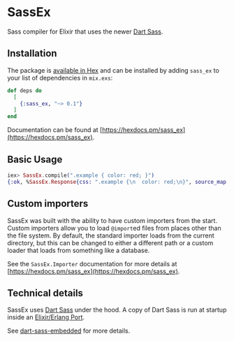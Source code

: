 # SassEx

Sass compiler for Elixir that uses the newer [Dart Sass](https://sass-lang.com/dart-sass).

## Installation

The package is [available in Hex](https://hex.pm/packages/sass_ex) and can be installed
by adding `sass_ex` to your list of dependencies in `mix.exs`:

```elixir
def deps do
  [
    {:sass_ex, "~> 0.1"}
  ]
end
```

Documentation can be found at [https://hexdocs.pm/sass_ex](https://hexdocs.pm/sass_ex).


## Basic Usage

```elixir
iex> SassEx.compile(".example { color: red; }")
{:ok, %SassEx.Response{css: ".example {\n  color: red;\n}", source_map: ""}}
```

## Custom importers

SassEx was built with the ability to have custom importers from the start.  Custom importers
allow you to load `@import`ed files from places other than the file system.  By default, the
standard importer loads from the current directory, but this can be changed to either a different
path or a custom loader that loads from something like a database.

See the `SassEx.Importer` documentation for more details at
[https://hexdocs.pm/sass_ex](https://hexdocs.pm/sass_ex).

## Technical details

SassEx uses [Dart Sass](https://sass-lang.com/dart-sass) under the hood.  A copy of Dart Sass
is run at startup inside an [Elixir/Erlang Port](https://hexdocs.pm/elixir/Port.html).

See [dart-sass-embedded](https://github.com/sass/dart-sass-embedded) for more details.
